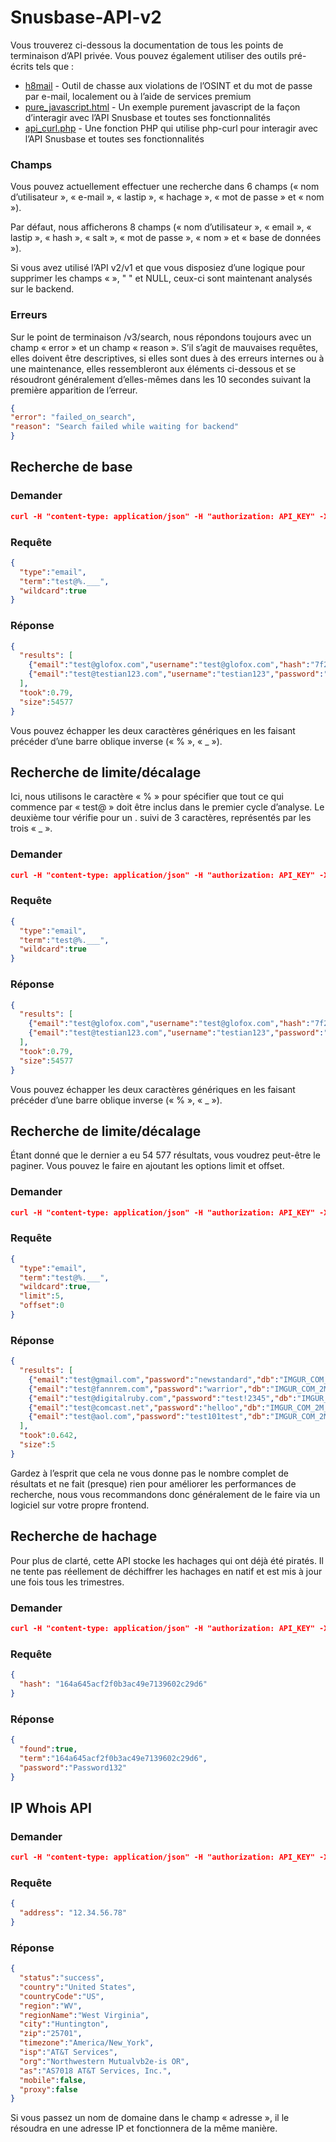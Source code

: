 # Snusbase-API-v2

Vous trouverez ci-dessous la documentation de tous les points de terminaison d’API privée. Vous pouvez également utiliser des outils pré-écrits tels que :

- [h8mail](https://github.com/khast3x/h8mail) - Outil de chasse aux violations de l’OSINT et du mot de passe par e-mail, localement ou à l’aide de services premium
- [pure_javascript.html](lien_vers_autre_projet](https://github.com/fork7wb/Snusbase-API-v2/blob/main/pure_javascript.html)https://github.com/fork7wb/Snusbase-API-v2/blob/main/pure_javascript.html) - Un exemple purement javascript de la façon d’interagir avec l’API Snusbase et toutes ses fonctionnalités
- [api_curl.php](https://github.com/fork7wb/Snusbase-API-v2/blob/main/api_curl.php) - Une fonction PHP qui utilise php-curl pour interagir avec l’API Snusbase et toutes ses fonctionnalités

### Champs
Vous pouvez actuellement effectuer une recherche dans 6 champs (« nom d’utilisateur », « e-mail », « lastip », « hachage », « mot de passe » et « nom »).

Par défaut, nous afficherons 8 champs (« nom d’utilisateur », « email », « lastip », « hash », « salt », « mot de passe », « nom » et « base de données »).

Si vous avez utilisé l’API v2/v1 et que vous disposiez d’une logique pour supprimer les champs «  », " " et NULL, ceux-ci sont maintenant analysés sur le backend.

### Erreurs
Sur le point de terminaison /v3/search, nous répondons toujours avec un champ « error » et un champ « reason ». S’il s’agit de mauvaises requêtes, elles doivent être descriptives, si elles sont dues à des erreurs internes ou à une maintenance, elles ressembleront aux éléments ci-dessous et se résoudront généralement d’elles-mêmes dans les 10 secondes suivant la première apparition de l’erreur.

```json
{
"error": "failed_on_search",
"reason": "Search failed while waiting for backend"
}
```

## Recherche de base
### Demander
```json
curl -H "content-type: application/json" -H "authorization: API_KEY" -X POST -d '{"type":"email","term":"test@test.com"}' https://api.snusbase.com/v3/search
```
### Requête
```json
{
  "type":"email",
  "term":"test@%.___",
  "wildcard":true
}
```
### Réponse
```json
{
  "results": [
    {"email":"test@glofox.com","username":"test@glofox.com","hash":"7f2ababa423061c509f4923dd04b6cf1","name":"Glofox Test","db":"GLOFOX_COM_2M_FITNESS_032020"},
    {"email":"test@testian123.com","username":"testian123","password":"123456","lastip":"70.81.142.30","hash":"a49dce509af07a3d003798ce5b800647","db":"FLING_COM_39M_DATING_2011"}
  ],
  "took":0.79,
  "size":54577
}
```
Vous pouvez échapper les deux caractères génériques en les faisant précéder d’une barre oblique inverse (« % », « _ »).

## Recherche de limite/décalage
Ici, nous utilisons le caractère « % » pour spécifier que tout ce qui commence par « test@ » doit être inclus dans le premier cycle d’analyse. Le deuxième tour vérifie pour un . suivi de 3 caractères, représentés par les trois « _ ».
### Demander
```json
curl -H "content-type: application/json" -H "authorization: API_KEY" -X POST -d '{"type":"email","term":"test@%.___","wildcard":true}' https://api.snusbase.com/v3/search
```
### Requête
```json
{
  "type":"email",
  "term":"test@%.___",
  "wildcard":true
}
```
### Réponse
```json
{
  "results": [
    {"email":"test@glofox.com","username":"test@glofox.com","hash":"7f2ababa423061c509f4923dd04b6cf1","name":"Glofox Test","db":"GLOFOX_COM_2M_FITNESS_032020"},
    {"email":"test@testian123.com","username":"testian123","password":"123456","lastip":"70.81.142.30","hash":"a49dce509af07a3d003798ce5b800647","db":"FLING_COM_39M_DATING_2011"}
  ],
  "took":0.79,
  "size":54577
}
```
Vous pouvez échapper les deux caractères génériques en les faisant précéder d’une barre oblique inverse (« % », « _ »).

## Recherche de limite/décalage
Étant donné que le dernier a eu 54 577 résultats, vous voudrez peut-être le paginer. Vous pouvez le faire en ajoutant les options limit et offset.
### Demander
```json
curl -H "content-type: application/json" -H "authorization: API_KEY" -X POST -d '{"type":"email","term":"test@%.___","wildcard":true,"limit":5,"offset":0}' https://api.snusbase.com/v3/search
```
### Requête
```json
{
  "type":"email",
  "term":"test@%.___",
  "wildcard":true,
  "limit":5,
  "offset":0
}
```
### Réponse
```json
{
  "results": [
    {"email":"test@gmail.com","password":"newstandard","db":"IMGUR_COM_2M_SOCIAL_092013"},
    {"email":"test@fannrem.com","password":"warrior","db":"IMGUR_COM_2M_SOCIAL_092013"},
    {"email":"test@digitalruby.com","password":"test!2345","db":"IMGUR_COM_2M_SOCIAL_092013"},
    {"email":"test@comcast.net","password":"helloo","db":"IMGUR_COM_2M_SOCIAL_092013"},
    {"email":"test@aol.com","password":"test101test","db":"IMGUR_COM_2M_SOCIAL_092013"}
  ],
  "took":0.642,
  "size":5
}
```
Gardez à l’esprit que cela ne vous donne pas le nombre complet de résultats et ne fait (presque) rien pour améliorer les performances de recherche, nous vous recommandons donc généralement de le faire via un logiciel sur votre propre frontend.

## Recherche de hachage
Pour plus de clarté, cette API stocke les hachages qui ont déjà été piratés. Il ne tente pas réellement de déchiffrer les hachages en natif et est mis à jour une fois tous les trimestres.
### Demander
```json
curl -H "content-type: application/json" -H "authorization: API_KEY" -X POST -d '{"hash": "164a645acf2f0b3ac49e7139602c29d6"}' https://api.snusbase.com/v3/hash
```
### Requête
```json
{
  "hash": "164a645acf2f0b3ac49e7139602c29d6"
}
```
### Réponse
```json
{
  "found":true,
  "term":"164a645acf2f0b3ac49e7139602c29d6",
  "password":"Password132"
}
```

## IP Whois API
### Demander
```json
curl -H "content-type: application/json" -H "authorization: API_KEY" -X POST -d '{"address": "12.34.56.78"}' https://api.snusbase.com/v3/ipwhois
```
### Requête
```json
{
  "address": "12.34.56.78"
}
```
### Réponse
```json
{
  "status":"success",
  "country":"United States",
  "countryCode":"US",
  "region":"WV",
  "regionName":"West Virginia",
  "city":"Huntington",
  "zip":"25701",
  "timezone":"America/New_York",
  "isp":"AT&T Services",
  "org":"Northwestern Mutualvb2e-is OR",
  "as":"AS7018 AT&T Services, Inc.",
  "mobile":false,
  "proxy":false
}
```
Si vous passez un nom de domaine dans le champ « adresse », il le résoudra en une adresse IP et fonctionnera de la même manière.















